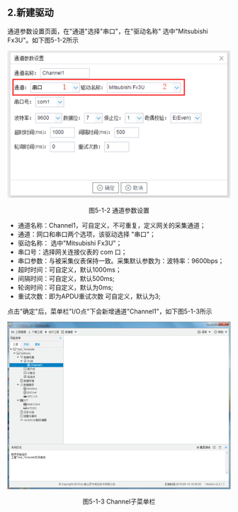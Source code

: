 ## 2.新建驱动

通道参数设置页面，在"通道"选择"串口"，在"驱动名称" 选中"Mitsubishi Fx3U"。如下图5-1-2所示

![](assets/默认采集信息.png)

<center>  图5-1-2 通道参数设置</center>

- 通道名称：Channel1，可自定义，不可重复，定义网关的采集通道；
- 通道：网口和串口两个选项，该驱动选择 "串口"；
- 驱动名称： 选中"Mitsubishi Fx3U"；
- 串口号：选择网关连接仪表的 com 口；
- 串口参数：与被采集仪表保持一致。采集默认参数为：波特率：9600bps；
- 超时时间：可自定义，默认1000ms；
- 间隔时间：可自定义，默认500ms;
- 轮询时间：可自定义，默认为0ms;
- 重试次数：即为APDU重试次数   可自定义，默认为3;

点击"确定"后，菜单栏"I/O点"下会新增通道"Channel1"，如下图5-1-3所示

![](../../assets/通道创建完成.png)

<center> 图5-1-3 Channel子菜单栏</center>

